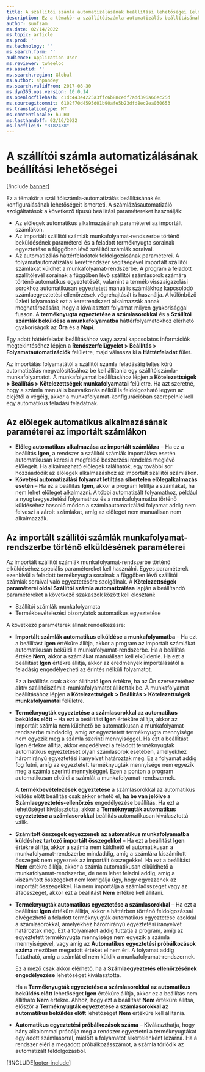 ```yaml
---
title: A szállítói számla automatizálásának beállítási lehetőségei (előzetes verzió)
description: Ez a témakör a szállítóiszámla-automatizálás beállításának és konfigurálásának lehetőségeit ismerteti.
author: sunfzam
ms.date: 02/14/2022
ms.topic: article
ms.prod: ''
ms.technology: ''
ms.search.form: ''
audience: Application User
ms.reviewer: twheeloc
ms.assetid: ''
ms.search.region: Global
ms.author: shpandey
ms.search.validFrom: 2017-08-30
ms.dyn365.ops.version: 10.0.14
ms.openlocfilehash: c1dc443e4225a3ffc6b88cedf7add396a66ec25d
ms.sourcegitcommit: 6102f70d4595d01b90afe5b23dfd8ec2ea030653
ms.translationtype: MT
ms.contentlocale: hu-HU
ms.lasthandoff: 02/16/2022
ms.locfileid: "8182438"
---
```

# <a name="setup-options-for-vendor-invoice-automation"></a>A szállítói számla automatizálásának beállítási lehetőségei

[!include [banner](../includes/banner.md)]

Ez a témakör a szállítóiszámla-automatizálás beállításának és konfigurálásának lehetőségeit ismerteti. A számlázásautomatizáló szolgáltatások a következő típusú beállítási paramétereket használják:

- Az előlegek automatikus alkalmazásának paraméterei az importált számlákon.
- Az importált szállítói számlák munkafolyamat-rendszerbe történő beküldésének paraméterei és a feladott terméknyugta sorainak egyeztetése a függőben lévő szállítói számlák soraival.
- Az automatizálás háttérfeladatok feldolgozásának paraméterei. A folyamatautomatizálási keretrendszer segítségével importált szállítói számlákat küldhet a munkafolyamat-rendszerbe. A program a feladott szállítólevél sorainak a függőben lévő szállítói számlasorok számára történő automatikus egyeztetését, valamint a termék-visszaigazolási sorokhoz automatikusan egyeztetett manuális számlákhoz kapcsolódó számlaegyeztetési ellenőrzések végrehajtását is használja. A különböző üzleti folyamatok ezt a keretrendszert alkalmazzák annak meghatározására, hogy a kiválasztott folyamat milyen gyakorisággal fusson. A **terméknyugta egyeztetése a számlasorokkal** és a **Szállítói számlák beküldése a munkafolyamatba** háttérfolyamatokhoz elérhető gyakoriságok az **Óra** és a **Napi**.

Egy adott háttérfeladat beállításához vagy azzal kapcsolatos információk megtekintéséhez lépjen a **Rendszerfelügyelet \> Beállítás \> Folyamatautomatizációk** felületre, majd válassza ki a **Háttérfeladat** fület.

Az importálás folyamatától a szállítói számla feladásáig teljes körű automatizálás megvalósításához be kell állítania egy szállítóiszámla-munkafolyamatot. A munkafolyamat beállításához lépjen a **Kötelezettségek > Beállítás > Kötelezettségek munkafolyamatai** felületre. Ha azt szeretné, hogy a számla manuális beavatkozás nélkül is feldolgozható legyen az elejétől a végéig, akkor a munkafolyamat-konfigurációban szerepelnie kell egy automatikus feladási feladatnak.

## <a name="parameters-for-automatically-applying-prepayments-in-imported-invoices"></a>Az előlegek automatikus alkalmazásának paraméterei az importált számlákon

- **Előleg automatikus alkalmazása az importált számlákra** – Ha ez a beállítás **Igen**, a rendszer a szállítói számlák importálása esetén automatikusan keresi a megfelelő beszerzési rendelés meglévő előlegeit. Ha alkalmazható előlegek találhatók, egy további sor hozzáadódik az előlegek alkalmazáshoz az importált szállítói számlákon.
- **Követési automatizálási folyamat letiltása sikertelen előlegalkalmazás esetén** – Ha ez a beállítás **Igen**, akkor a program letiltja a számlákat, ha nem lehet előleget alkalmazni. A többi automatizált folyamathoz, például a nyugtaegyeztetési folyamathoz és a munkafolyamatba történő küldéséhez hasonló módon a számlaautomatizálási folyamat addig nem felveszi a zárolt számlákat, amíg az előleget nem manuálisan nem alkalmazzák. 

## <a name="parameters-for-submitting-imported-vendor-invoices-to-the-workflow-system"></a>Az importált szállítói számlák munkafolyamat-rendszerbe történő elküldésének paraméterei

Az importált szállítói számlák munkafolyamat-rendszerbe történő elküldéséhez speciális paramétereket kell használni. Egyes paraméterek ezenkívül a feladott terméknyugta sorainak a függőben lévő szállítói számlák soraival való egyeztetésére szolgálnak. A **Kötelezettségek paraméterei oldal** **Szállítói számla automatizálása** lapján a beállítandó paramétereket a következő szakaszok között kell elosztani:

- Szállítói számlák munkafolyamata
- Termékbevételezési bizonylatok automatikus egyeztetése

A következő paraméterek állnak rendelkezésre:

- **Importált számlák automatikus elküldése a munkafolyamatba** – Ha ezt a beállítást **Igen** értékűre állítja, akkor a program az importált számlákat automatikusan beküldi a munkafolyamat-rendszerbe. Ha a beállítás értéke **Nem**, akkor a számlákat manuálisan kell elküldenie. Ha ezt a beállítást **Igen** értékre állítja, akkor az eredmények importálásától a feladásig engedélyezheti az érintés nélküli folyamatot.

    Ez a beállítás csak akkor állítható **Igen** értékre, ha az Ön szervezetéhez aktív szállítóiszámla-munkafolyamatot állítottak be. A munkafolyamat beállításához lépjen a **Kötelezettségek \> Beállítás \> Kötelezettségek munkafolyamatai** felületre.

- **Terméknyugták egyeztetése a számlasorokkal az automatikus beküldés előtt** – Ha ezt a beállítást **Igen** értékűre állítja, akkor az importált számla nem küldhető be automatikusan a munkafolyamat-rendszerbe mindaddig, amíg az egyeztetett terméknyugta mennyisége nem egyezik meg a számla szerinti mennyiséggel. Ha ezt a beállítást **Igen** értékre állítja, akkor engedélyezi a feladott terméknyugták automatikus egyeztetését olyan számlasorok esetében, amelyekhez háromirányú egyeztetési irányelvet határoztak meg. Ez a folyamat addig fog futni, amíg az egyeztetett terméknyugták mennyisége nem egyezik meg a számla szerinti mennyiséggel. Ezen a ponton a program automatikusan elküldi a számlát a munkafolyamat-rendszernek.

    A **termékbevételezések egyeztetése** a számlasorokkal az automatikus küldés előtt beállítás csak akkor érhető el, **ha be van jelölve a Számlaegyeztetés-ellenőrzés** engedélyezése beállítás. Ha ezt a lehetőséget kiválasztotta, akkor a **Terméknyugták automatikus egyeztetése a számlasorokkal** beállítás automatikusan kiválasztottá válik.

- **Számított összegek egyezzenek az automatikus munkafolyamatba küldéshez tartozó importált összegekkel** – Ha ezt a beállítást **Igen** értékre állítja, akkor a számla nem küldhető el automatikusan a munkafolyamat-rendszerbe mindaddig, amíg a számlára kiszámított összegek nem egyeznek az importált összegekkel. Ha ezt a beállítást **Nem** értékre állítja, akkor a számla automatikusan elküldhető a munkafolyamat-rendszerbe, de nem lehet feladni addig, amíg a kiszámított összegeket nem korrigálja úgy, hogy egyezzenek az importált összegekkel. Ha nem importálja a számlaösszeget vagy az áfaösszeget, akkor ezt a beállítást **Nem** értékre kell állítani.
- **Terméknyugták automatikus egyeztetése a számlasorokkal** – Ha ezt a beállítást **Igen** értékűre állítja, akkor a háttérben történő feldolgozással elvégezhető a feladott terméknyugták automatikus egyeztetése azokkal a számlasorokkal, amelyekhez háromirányú egyeztetési irányelvet határoztak meg. Ezt a folyamatot addig futtatja a program, amíg az egyeztetett terméknyugta mennyisége nem egyezik a számla mennyiségével, vagy amíg az **Automatikus egyeztetési próbálkozások száma** mezőben megadott értéket el nem éri. A folyamat addig futtatható, amíg a számlát el nem küldik a munkafolyamat-rendszernek.

    Ez a mező csak akkor elérhető, ha a **Számlaegyeztetés ellenőrzésének engedélyezése** lehetőséget kiválasztotta.

    Ha a **Terméknyugták egyeztetése a számlasorokkal az automatikus beküldés előtt** lehetőséget **Igen** értékűre állítja, akkor ez a beállítás nem állítható **Nem** értékre. Ahhoz, hogy ezt a beállítást **Nem** értékűre állítsa, először a **Terméknyugták egyeztetése a számlasorokkal az automatikus beküldés előtt** lehetőséget **Nem** értékűre kell állítania.

- **Automatikus egyeztetési próbálkozások száma** – Kiválaszthatja, hogy hány alkalommal próbálja meg a rendszer egyeztetni a terméknyugtákat egy adott számlasorral, mielőtt a folyamatot sikertelenként lezárná. Ha a rendszer eléri a megadott próbálkozásszámot, a számla törlődik az automatizált feldolgozásból.



[!INCLUDE[footer-include](../../includes/footer-banner.md)]
